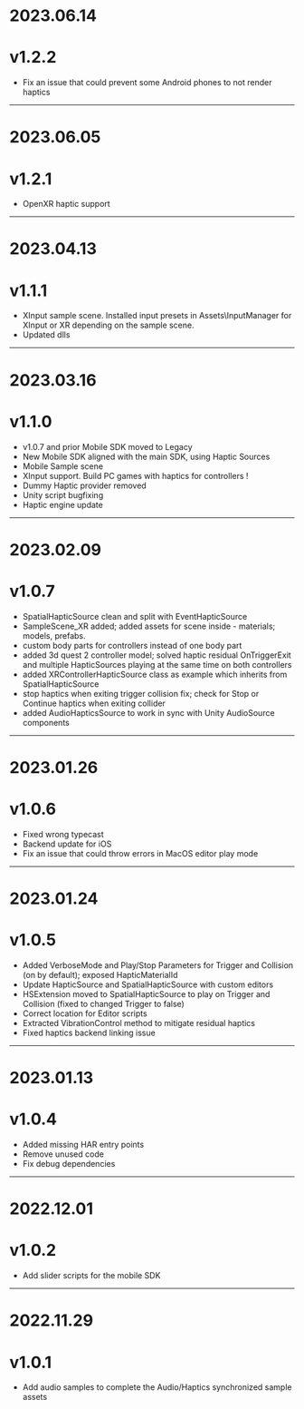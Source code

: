 # 2023.06.14
# v1.2.2

+ Fix an issue that could prevent some Android phones to not render haptics

---

# 2023.06.05
# v1.2.1

+ OpenXR haptic support

---

# 2023.04.13
# v1.1.1

+ XInput sample scene. Installed input presets in Assets\InputManager for XInput or XR depending on the sample scene.
+ Updated dlls

---

# 2023.03.16
# v1.1.0

+ v1.0.7 and prior Mobile SDK moved to Legacy
+ New Mobile SDK aligned with the main SDK, using Haptic Sources
+ Mobile Sample scene
+ XInput support. Build PC games with haptics for controllers !
+ Dummy Haptic provider removed
+ Unity script bugfixing
+ Haptic engine update

---

# 2023.02.09
# v1.0.7

+ SpatialHapticSource clean and split with EventHapticSource
+ SampleScene_XR added; added assets for scene inside - materials; models, prefabs.
+ custom body parts for controllers instead of one body part
+ added 3d quest 2 controller model; solved haptic residual OnTriggerExit and multiple HapticSources playing at the same time on both controllers
+ added XRControllerHapticSource class as example which inherits from SpatialHapticSource
+ stop haptics when exiting trigger collision fix; check for Stop or Continue haptics when exiting collider
+ added AudioHapticsSource to work in sync with Unity AudioSource components

---

# 2023.01.26
# v1.0.6

+ Fixed wrong typecast
+ Backend update for iOS
+ Fix an issue that could throw errors in MacOS editor play mode

---

# 2023.01.24
# v1.0.5

+ Added VerboseMode and Play/Stop Parameters for Trigger and Collision (on by default); exposed HapticMaterialId
+ Update HapticSource and SpatialHapticSource with custom editors
+ HSExtension moved to SpatialHapticSource to play on Trigger and Collision (fixed to changed Trigger to false)
+ Correct location for Editor scripts
+ Extracted VibrationControl method to mitigate residual haptics
+ Fixed haptics backend linking issue

---

# 2023.01.13
# v1.0.4

+ Added missing HAR entry points
+ Remove unused code
+ Fix debug dependencies

---

# 2022.12.01
# v1.0.2

+ Add slider scripts for the mobile SDK

---

# 2022.11.29
# v1.0.1

+ Add audio samples to complete the Audio/Haptics synchronized sample assets

